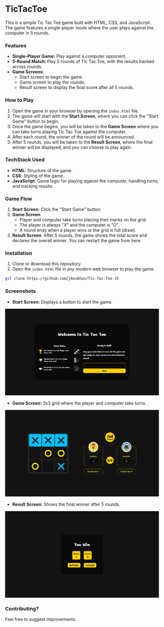 # TicTacToe

This is a simple Tic Tac Toe game built with HTML, CSS, and JavaScript. The game features a single-player mode where the user plays against the computer in 5 rounds.

### Features

- **Single-Player Game:** Play against a computer opponent.
- **5-Round Match:** Play 5 rounds of Tic Tac Toe, with the results tracked across rounds.
- **Game Screens:**
  - Start screen to begin the game.
  - Game screen to play the rounds.
  - Result screen to display the final score after all 5 rounds.

### How to Play

1. Open the game in your browser by opening the `index.html` file.
2. The game will start with the **Start Screen**, where you can click the "Start Game" button to begin.
3. Once the game begins, you will be taken to the **Game Screen** where you can take turns playing Tic Tac Toe against the computer.
4. After each round, the winner of the round will be announced.
5. After 5 rounds, you will be taken to the **Result Screen**, where the final winner will be displayed, and you can choose to play again.

### TechStack Used

- **HTML**: Structure of the game.
- **CSS**: Styling of the game.
- **JavaScript**: Game logic for playing against the computer, handling turns, and tracking results.

### Game Flow

1. **Start Screen**: Click the "Start Game" button.
2. **Game Screen**:
   - Player and computer take turns placing their marks on the grid.
   - The player is always "X" and the computer is "O".
   - A round ends when a player wins or the grid is full (draw).
3. **Result Screen**: After 5 rounds, the game shows the total score and declares the overall winner. You can restart the game from here.

### Installation

1. Clone or download this repository.
2. Open the `index.html` file in any modern web browser to play the game.

```bash
git clone https://github.com/jAnubhav/Tic-Tac-Toe-JS
```

### Screenshots

- **Start Screen:** Displays a button to start the game.

![Start Screen](./img/sample/start%20screen.png)

- **Game Screen:** 3x3 grid where the player and computer take turns.

![Game Screen](./img/sample/game%20screen.png)

- **Result Screen:** Shows the final winner after 5 rounds.

![Result Screen](./img/sample/result%20screen.png)


### Contributing?

Feel free to suggest improvements.
